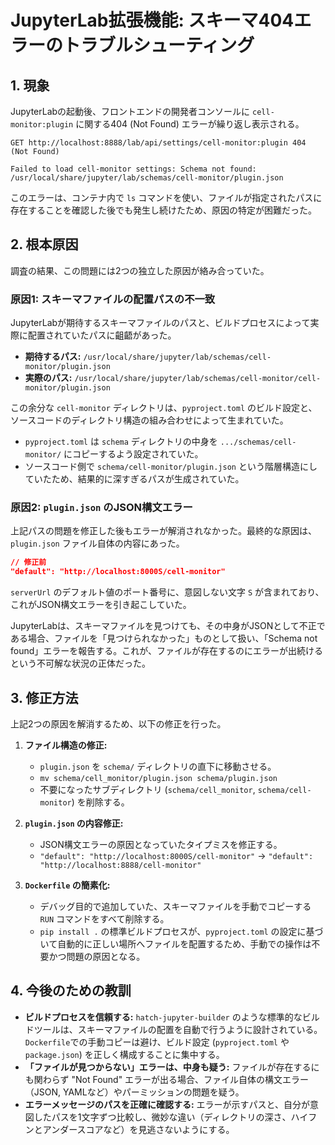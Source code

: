 # JupyterLab拡張機能: スキーマ404エラーのトラブルシューティング

## 1. 現象

JupyterLabの起動後、フロントエンドの開発者コンソールに `cell-monitor:plugin` に関する404 (Not Found) エラーが繰り返し表示される。

```
GET http://localhost:8888/lab/api/settings/cell-monitor:plugin 404 (Not Found)

Failed to load cell-monitor settings: Schema not found: /usr/local/share/jupyter/lab/schemas/cell-monitor/plugin.json
```

このエラーは、コンテナ内で `ls` コマンドを使い、ファイルが指定されたパスに存在することを確認した後でも発生し続けたため、原因の特定が困難だった。

## 2. 根本原因

調査の結果、この問題には2つの独立した原因が絡み合っていた。

### 原因1: スキーマファイルの配置パスの不一致

JupyterLabが期待するスキーマファイルのパスと、ビルドプロセスによって実際に配置されていたパスに齟齬があった。

- **期待するパス:** `/usr/local/share/jupyter/lab/schemas/cell-monitor/plugin.json`
- **実際のパス:** `/usr/local/share/jupyter/lab/schemas/cell-monitor/cell-monitor/plugin.json`

この余分な `cell-monitor` ディレクトリは、`pyproject.toml` のビルド設定と、ソースコードのディレクトリ構造の組み合わせによって生まれていた。

- `pyproject.toml` は `schema` ディレクトリの中身を `.../schemas/cell-monitor/` にコピーするよう設定されていた。
- ソースコード側で `schema/cell-monitor/plugin.json` という階層構造にしていたため、結果的に深すぎるパスが生成されていた。

### 原因2: `plugin.json` のJSON構文エラー

上記パスの問題を修正した後もエラーが解消されなかった。最終的な原因は、`plugin.json` ファイル自体の内容にあった。

```json
// 修正前
"default": "http://localhost:8000S/cell-monitor"
```

`serverUrl` のデフォルト値のポート番号に、意図しない文字 `S` が含まれており、これがJSON構文エラーを引き起こしていた。

JupyterLabは、スキーマファイルを見つけても、その中身がJSONとして不正である場合、ファイルを「見つけられなかった」ものとして扱い、「Schema not found」エラーを報告する。これが、ファイルが存在するのにエラーが出続けるという不可解な状況の正体だった。

## 3. 修正方法

上記2つの原因を解消するため、以下の修正を行った。

1.  **ファイル構造の修正:**
    - `plugin.json` を `schema/` ディレクトリの直下に移動させる。
    - `mv schema/cell_monitor/plugin.json schema/plugin.json`
    - 不要になったサブディレクトリ (`schema/cell_monitor`, `schema/cell-monitor`) を削除する。

2.  **`plugin.json` の内容修正:**
    - JSON構文エラーの原因となっていたタイプミスを修正する。
    - `"default": "http://localhost:8000S/cell-monitor"` → `"default": "http://localhost:8888/cell-monitor"`

3.  **`Dockerfile` の簡素化:**
    - デバッグ目的で追加していた、スキーマファイルを手動でコピーする `RUN` コマンドをすべて削除する。
    - `pip install .` の標準ビルドプロセスが、`pyproject.toml` の設定に基づいて自動的に正しい場所へファイルを配置するため、手動での操作は不要かつ問題の原因となる。

## 4. 今後のための教訓

- **ビルドプロセスを信頼する:** `hatch-jupyter-builder` のような標準的なビルドツールは、スキーマファイルの配置を自動で行うように設計されている。`Dockerfile`での手動コピーは避け、ビルド設定 (`pyproject.toml` や `package.json`) を正しく構成することに集中する。
- **「ファイルが見つからない」エラーは、中身も疑う:** ファイルが存在するにも関わらず "Not Found" エラーが出る場合、ファイル自体の構文エラー（JSON, YAMLなど）やパーミッションの問題を疑う。
- **エラーメッセージのパスを正確に確認する:** エラーが示すパスと、自分が意図したパスを1文字ずつ比較し、微妙な違い（ディレクトリの深さ、ハイフンとアンダースコアなど）を見逃さないようにする。
